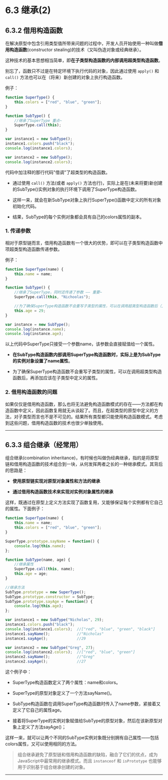 # 6.3 继承(2)

## 6.3.2 借用构造函数

在解决原型中包含引用类型值所带来问题的过程中，开发人员开始使用一种叫做**借用构造函数**(constructor stealing)的技术（又叫伪造对象或经典继承）。

这种技术的基本思想相当简单，即**在子类型构造函数的内部调用超类型构造函数**。

别忘了，函数只不过是在特定环境下执行代码的对象，因此通过使用 `apply()` 和 `call()` 方法也可以在（将来）新创建的对象上执行构造函数。

例子：

```js
function SuperType() {
    this.colors = ["red", "blue", "green"];
}

function SubType() {
    //继承了SuperType 重点~
    SuperType.call(this);   
}

var instance1 = new SubType();
instance1.colors.push("black");
console.log(instance1.colors);  

var instance2 = new SubType();
console.log(instance2.colors);
```

代码中加注释的那行代码"借调"了超类型的构造函数。

- 通过使用 `call()` 方法(或者 `apply()` 方法也行)，实际上是在(未来将要)新创建的SubType()实例对象的执行环境下调用了SuperType构造函数。

- 这样一来，就会在新SubType对象上执行SuperType()函数中定义的所有对象初始化代码。

- 结果，SubType的每个实例对象都会具有自己的colors属性的副本。

### 1. 传递参数

相对于原型链而言，借用构造函数有一个很大的优势，即可以在子类型构造函数中项超类型构造函数传递参数。

例子：
```js
function SuperType(name) {
    this.name = name;   
}

function SubType() {
    //继承了SuperType，同时还传递了参数 —— 重要~
    SuperType.call(this, "Nichoolas");

    //为了确保SuperType构造函数不会重写子类型的属性，可以在调用超类型构造函数后（上面那行代码），再添加应该在子类型中定义的属性（下面这行代码）。
    this.age = 29;
}

var instance = new SubType();
console.log(instance.name);
console.log(instance.age);
```

以上代码中SuperType只接受一个参数name，该参数会直接赋值给一个属性。
- **在SubType构造函数内部调用SuperType构造函数时，实际上是为SubType的实例对象设置了name属性**。

- 为了确保SuperType构造函数不会重写子类型的属性，可以在调用超类型构造函数后，再添加应该在子类型中定义的属性。


### 2. 借用构造函数的问题

如果仅仅是借用构造函数，那么也将无法避免构造函数模式的存在——方法都在构造函数中定义，因此函数复用就无从谈起了。而且，在超类型的原型中定义的方法，对子类型而言也不是不可见的。结果所有类型都只能使用构造函数模式。考虑到这些问题，借用构造函数的技术也很少单独使用。

---

## 6.3.3 组合继承（经常用）

组合继承(combination inheritance)，有时候也叫做伪经典继承，指的是将原型链和借用构造函数的技术组合到一块，从何发挥两者之长的一种继承模式。其背后的思路是：

- **使用原型链实现对原型对象属性和方法的继承**

- **通过借用构造函数技术来实现对实例对象属性的继承**

这样，既通过在原型上定义方法实现了函数复用，又能够保证每个实例都有它自己的属性。下面例子：

```js
function SuperType(name) {
    this.name = name;
    this.colors = ["red", "blue", "green"];
}

SuperType.prototype.sayName = function() {
    console.log(this.name);
};

function SubType(name, age) {
    //继承属性
    SuperType.call(this, name);
    this.age = age;
}

//继承方法
SubType.prototype = new SuperType();
SubType.prototype.constructor = SubType;
SubType.prototype.sayAge = function() {
    console.log(this.age);
};

var instance1 = new SubType("Nicholas", 29);
instance1.colors.push("black");
console.log(instance1.colors);  //["red", "blue", "green", "black"]
instance1.sayName();            //"Nicholas"
instance1.sayAge();             //29

var instance2 = new SubType("Greg", 27);
console.log(instance2.colors);  //["red", "blue", "green"]
instance2.sayName();            //"Greg" 
instance2.sayAge();             //27
```

这个例子中：
- SuperType构造函数定义了两个属性：name和colors。

- SuperType的原型对象定义了一个方法sayName()。

- SubType构造函数在调用SuperType构造函数时传入了name参数，紧接着又定义了它自己的属性age。

- 接着将SuperType的实例对象赋值给SubType的原型对象，然后在该新原型对象上定义了方法sayAge()；

这样一来，就可以让两个不同的SubType实例对象既分别拥有自己属性——包括colors属性，又可以使用相同的方法。

> 组合继承避免了原型链和借用构造函数的缺陷，融合了它们的优点，成为JavaScript中最常用的继承模式。而且 `instanceof` 和 `isPrototype` 也能够用于识别基于组合继承创建的对象。

----